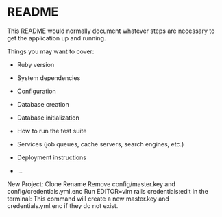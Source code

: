 # README

This README would normally document whatever steps are necessary to get the
application up and running.

Things you may want to cover:

* Ruby version

* System dependencies

* Configuration

* Database creation

* Database initialization

* How to run the test suite

* Services (job queues, cache servers, search engines, etc.)

* Deployment instructions

* ...


New Project:
Clone
Rename
Remove config/master.key and config/credentials.yml.enc
Run EDITOR=vim rails credentials:edit in the terminal: This command will create a new master.key and credentials.yml.enc if they do not exist.

